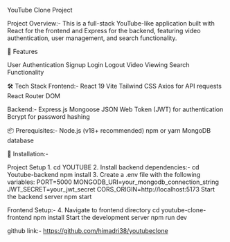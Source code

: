 YouTube Clone Project

Project Overview:-
This is a full-stack YouTube-like application built with React for the frontend and Express for the backend, featuring video authentication, user management, and search functionality.

🚀 Features

User Authentication
Signup
Login
Logout
Video Viewing
Search Functionality

🛠 Tech Stack
Frontend:-
React 19
Vite
Tailwind CSS
Axios for API requests
React Router DOM

Backend:-
Express.js
Mongoose
JSON Web Token (JWT) for authentication
Bcrypt for password hashing

📦 Prerequisites:-
Node.js (v18+ recommended)
npm or yarn
MongoDB database

🔧 Installation:-

Project Setup
1. 
cd YOUTUBE
2. Install backend dependencies:-
cd Youtube-backend
npm install
3. Create a .env file with the following variables:
PORT=5000
MONGODB_URI=your_mongodb_connection_string
JWT_SECRET=your_jwt_secret
CORS_ORIGIN=http://localhost:5173
Start the backend server
npm start

Frontend Setup:-
4. Navigate to frontend directory
cd youtube-clone-frontend
npm install
Start the development server
npm run dev

github link:- 
 https://github.com/himadri38/youtubeclone